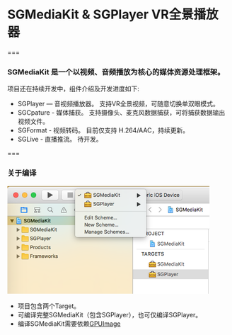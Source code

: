 # SGMediaKit & SGPlayer VR全景播放器 

===
### SGMediaKit 是一个以视频、音频播放为核心的媒体资源处理框架。
项目还在持续开发中，组件介绍及开发进度如下:
- SGPlayer — 音视频播放器。 支持VR全景视频，可随意切换单双眼模式。
- SGCpature - 媒体捕获。 支持摄像头、麦克风数据捕获，可将捕获数据输出视频文件。
- SGFormat - 视频转码。 目前仅支持 H.264/AAC，持续更新。
- SGLive - 直播推流。 待开发。

===
### 关于编译
![build_choose](https://github.com/0x010101/SGMediaKit/blob/master/GitHub/build_%20choose.png)
- 项目包含两个Target。
- 可编译完整SGMediaKit（包含SGPlayer），也可仅编译SGPlayer。
- 编译SGMediaKit需要依赖[GPUImage](https://github.com/BradLarson/GPUImage)
